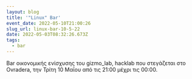 ```yaml
---
layout: blog
title: '"Linux" Bar'
event_date: 2022-05-10T21:00:26
slug_url: linux-bar-10-5-22
date: 2022-05-03T08:32:26.673Z
tags:
  - bar
---
```

Bar οικονομικής ενίσχυσης του gizmo_lab, hacklab που στεγάζεται στο Ovradera, την Τρίτη 10 Μαΐου από τις 21:00 μέχρι τις 00:00.
